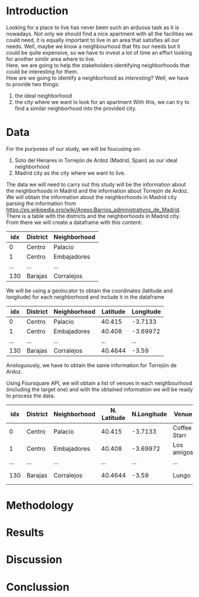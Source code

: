 # Introduction
Looking for a place to live has never been such an arduous task as it is nowadays. Not only we should find a nice apartment with all the facilities we could need, it is equally important to live in an area that satisfies all our needs. Well, maybe we know a neighbourhood that fits our needs but it could be quite expensive, so we have to invest a lot of time an effort looking for another similir area where to live.\
Here, we are going to help the stakeholders identifying neighborhoods that could be interesting for them.\
How are we going to identify a neighborhood as _interesting_? Well, we have to provide two things:
1. the ideal neighborhood
2. the city where we want lo look for an apartment
With this, we can try to find a similar neighborhood into the provided city.

# Data

For the purposes of our study, we will be foucusing on:
1. Soto del Henares in Torrejón de Ardoz (Madrid, Spain) as our ideal neighborhood
2. Madrid city as the city where we want to live.

The data we will need to carry out this study will be the information about the neighborhoods in Madrid and the information about Torrejón de Ardoz.\
We will obtain the information about the neighborhoods in Madrid city parsing the information from https://es.wikipedia.org/wiki/Anexo:Barrios_administrativos_de_Madrid. There is a table with the districts and the neighborhoods in Madrid city.\
From there we will create a dataframe with this content:

idx | District | Neighborhood
-| -------- | -------------
0 | Centro | Palacio
1 | Centro | Embajadores
... | ... | ...
130 | Barajas | Corralejos

We will be using a geolocator to obtain the coordinates (latitude and longitude) for each neighborhood and include it in the dataframe

idx | District | Neighborhood | Latitude | Longitude
--- | -------- | ------------ | -------- | ---------
0 | Centro | Palacio | 40.415 | -3.7133
1 | Centro | Embajadores | 40.408 | -3.69972
... | ... | ... | ... | ...
130 | Barajas | Corralejos | 40.4644 | -3.59

Anologuously, we have to obtain the same information for Torrejón de Ardoz.

Using Foursquare API, we will obtain a list of venues in each neighbourhood (including the target one) and with the obtained information we will be ready to process the data.

idx | District | Neighborhood | N. Latitude | N.Longitude | Venue | Venue Longitude | Venue Latitude | Venue Category
--- | -------- | ------------ | ----------- | ----------- | ----- | --------------- | -------------- | --------------
0 | Centro | Palacio | 40.415 | -3.7133 | Coffee Starr | 40.415 | -3.712 | Coffee Shop
1 | Centro | Embajadores | 40.408 | -3.69972 | Los amigos | 40.407 | -3.699 | Restaurant
... | ... | ... | ... | ... | ... | ... | ... | ...
130 | Barajas | Corralejos | 40.4644 | -3.59 | Lungo | 40.466 | -3.591 | Coffee Shop

# Methodology

# Results

# Discussion

# Conclussion
